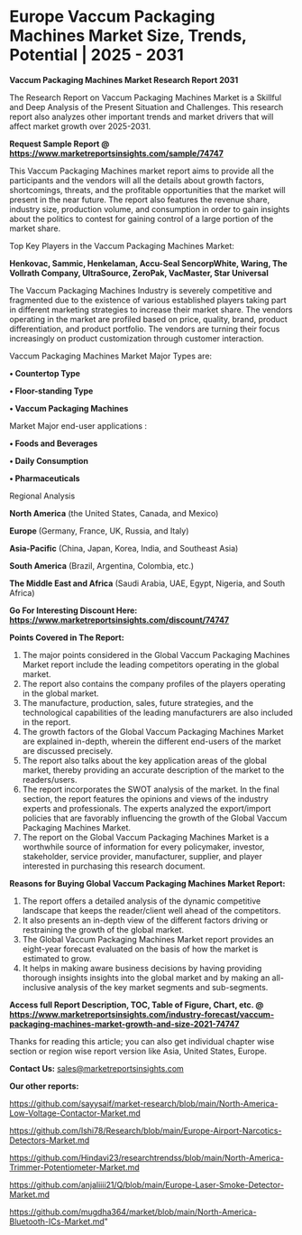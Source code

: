 # Europe Vaccum Packaging Machines Market Size, Trends, Potential | 2025 - 2031

<strong>Vaccum Packaging Machines Market Research Report 2031</strong>

The Research Report on Vaccum Packaging Machines Market is a Skillful and Deep Analysis of the Present Situation and Challenges. This research report also analyzes other important trends and market drivers that will affect market growth over 2025-2031.

<strong>Request Sample Report @ <a href=https://www.marketreportsinsights.com/sample/74747>https://www.marketreportsinsights.com/sample/74747</a></strong>

This Vaccum Packaging Machines market report aims to provide all the participants and the vendors will all the details about growth factors, shortcomings, threats, and the profitable opportunities that the market will present in the near future. The report also features the revenue share, industry size, production volume, and consumption in order to gain insights about the politics to contest for gaining control of a large portion of the market share.

Top Key Players in the Vaccum Packaging Machines Market:

<strong>Henkovac, Sammic, Henkelaman, Accu-Seal SencorpWhite, Waring, The Vollrath Company, UltraSource, ZeroPak, VacMaster, Star Universal</strong>

The Vaccum Packaging Machines Industry is severely competitive and fragmented due to the existence of various established players taking part in different marketing strategies to increase their market share. The vendors operating in the market are profiled based on price, quality, brand, product differentiation, and product portfolio. The vendors are turning their focus increasingly on product customization through customer interaction.

Vaccum Packaging Machines Market Major Types are:

<strong>• Countertop Type

• Floor-standing Type

• Vaccum Packaging Machines</strong>

Market Major end-user applications :

<strong>• Foods and Beverages

• Daily Consumption

• Pharmaceuticals</strong>

Regional Analysis

</u><strong><b>North America</b></strong> (the United States, Canada, and Mexico)

<strong><b>Europe </b></strong>(Germany, France, UK, Russia, and Italy)

<strong><b>Asia-Pacific</b></strong> (China, Japan, Korea, India, and Southeast Asia)

<strong><b>South America</b></strong> (Brazil, Argentina, Colombia, etc.)

<strong><b>The Middle East and Africa</b></strong> (Saudi Arabia, UAE, Egypt, Nigeria, and South Africa)

<strong>Go For Interesting Discount Here: <a href=https://www.marketreportsinsights.com/discount/74747>https://www.marketreportsinsights.com/discount/74747</a></strong>

<strong>Points Covered in The Report:</strong>
<ol>
  <li>The major points considered in the Global Vaccum Packaging Machines Market report include the leading competitors operating in the global market.</li>
  <li>The report also contains the company profiles of the players operating in the global market.</li>
  <li>The manufacture, production, sales, future strategies, and the technological capabilities of the leading manufacturers are also included in the report.</li>
  <li>The growth factors of the Global Vaccum Packaging Machines Market are explained in-depth, wherein the different end-users of the market are discussed precisely.</li>
  <li>The report also talks about the key application areas of the global market, thereby providing an accurate description of the market to the readers/users.</li>
  <li>The report incorporates the SWOT analysis of the market. In the final section, the report features the opinions and views of the industry experts and professionals. The experts analyzed the export/import policies that are favorably influencing the growth of the Global Vaccum Packaging Machines Market.</li>
  <li>The report on the Global Vaccum Packaging Machines Market is a worthwhile source of information for every policymaker, investor, stakeholder, service provider, manufacturer, supplier, and player interested in purchasing this research document.</li>
</ol>
<strong>Reasons for Buying Global Vaccum Packaging Machines Market Report:</strong>

<ol>
  <li>The report offers a detailed analysis of the dynamic competitive landscape that keeps the reader/client well ahead of the competitors.</li>
  <li>It also presents an in-depth view of the different factors driving or restraining the growth of the global market.</li>
  <li>The Global Vaccum Packaging Machines Market report provides an eight-year forecast evaluated on the basis of how the market is estimated to grow.</li>
  <li>It helps in making aware business decisions by having providing thorough insights insights into the global market and by making an all-inclusive analysis of the key market segments and sub-segments.</li>
</ol>
<strong>Access full Report Description, TOC, Table of Figure, Chart, etc. @ <a href=https://www.marketreportsinsights.com/industry-forecast/vaccum-packaging-machines-market-growth-and-size-2021-74747>https://www.marketreportsinsights.com/industry-forecast/vaccum-packaging-machines-market-growth-and-size-2021-74747</a></strong>


Thanks for reading this article; you can also get individual chapter wise section or region wise report version like Asia, United States, Europe.

<strong>Contact Us:</strong>
sales@marketreportsinsights.com

<strong>Our other reports:</strong>

<a href=https://github.com/sayysaif/market-research/blob/main/North-America-Low-Voltage-Contactor-Market.md>https://github.com/sayysaif/market-research/blob/main/North-America-Low-Voltage-Contactor-Market.md</a>

<a href=https://github.com/Ishi78/Research/blob/main/Europe-Airport-Narcotics-Detectors-Market.md>https://github.com/Ishi78/Research/blob/main/Europe-Airport-Narcotics-Detectors-Market.md</a>

<a href=https://github.com/Hindavi23/researchtrendss/blob/main/North-America-Trimmer-Potentiometer-Market.md>https://github.com/Hindavi23/researchtrendss/blob/main/North-America-Trimmer-Potentiometer-Market.md</a>

<a href=https://github.com/anjaliiii21/Q/blob/main/Europe-Laser-Smoke-Detector-Market.md>https://github.com/anjaliiii21/Q/blob/main/Europe-Laser-Smoke-Detector-Market.md</a>

<a href=https://github.com/mugdha364/market/blob/main/North-America-Bluetooth-ICs-Market.md>https://github.com/mugdha364/market/blob/main/North-America-Bluetooth-ICs-Market.md</a>"
